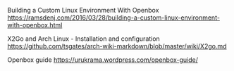 Building a Custom Linux Environment With Openbox
https://ramsdenj.com/2016/03/28/building-a-custom-linux-environment-with-openbox.html

X2Go and Arch Linux - Installation and configuration
https://github.com/tsgates/arch-wiki-markdown/blob/master/wiki/X2go.md

Openbox guide
https://urukrama.wordpress.com/openbox-guide/
